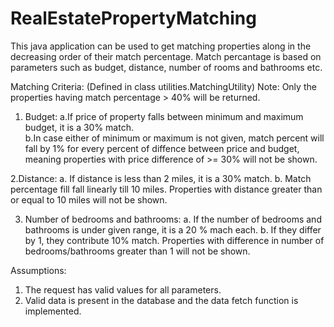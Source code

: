 # RealEstatePropertyMatching
This java application can be used to get matching properties along in the decreasing order of their match percentage. Match percantage is based on parameters such as budget, distance, number of rooms and bathrooms etc.  
  
Matching Criteria: (Defined in class utilities.MatchingUtility)
Note: Only the properties having match percentage > 40% will be returned.
1. Budget: 
  a.If price of property falls between minimum and maximum budget, it is a 30% match.  
  b.In case either of minimum or maximum is not given, match percent will fall by 1% for every percent of diffence between price and budget, meaning properties with price difference of >= 30% will not be shown.  
  
2.Distance:
  a. If distance is less than 2 miles, it is a 30% match.
  b. Match percentage fill fall linearly till 10 miles. Properties with distance greater than or equal to 10 miles will not be shown.  
  
3. Number of bedrooms and bathrooms:
  a. If the number of bedrooms and bathrooms is under given range, it is a 20 % mach each.
  b. If they differ by 1, they contribute 10% match. Properties with difference in number of bedrooms/bathrooms greater than 1 will not be shown.
  
 
Assumptions:
1. The request has valid values for all parameters.
2. Valid data is present in the database and the data fetch function is implemented.
